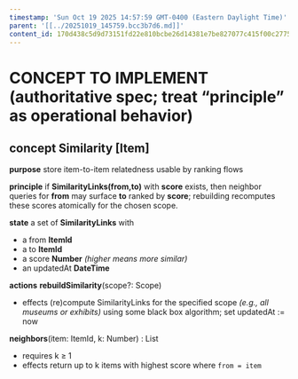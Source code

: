 ```yaml
---
timestamp: 'Sun Oct 19 2025 14:57:59 GMT-0400 (Eastern Daylight Time)'
parent: '[[../20251019_145759.bcc3b7d6.md]]'
content_id: 170d438c5d9d73151fd22e810bcbe26d14381e7be827077c415f00c2775edd23
---
```


# CONCEPT TO IMPLEMENT (authoritative spec; treat “principle” as operational behavior)

## concept **Similarity** \[Item]

**purpose**
store item-to-item relatedness usable by ranking flows

**principle**
if **SimilarityLinks(from,to)** with **score** exists, then neighbor queries for **from** may surface **to** ranked by **score**; rebuilding recomputes these scores atomically for the chosen scope.

**state**
a set of **SimilarityLinks** with

* a from **ItemId**
* a to **ItemId**
* a score **Number**  *(higher means more similar)*
* an updatedAt **DateTime**

**actions**
**rebuildSimilarity**(scope?: Scope)

* effects (re)compute SimilarityLinks for the specified scope *(e.g., all museums or exhibits)* using some black box algorithm;
  set updatedAt := now

**neighbors**(item: ItemId, k: Number) : List<ItemId>

* requires k ≥ 1
* effects return up to k items with highest score where `from = item`
